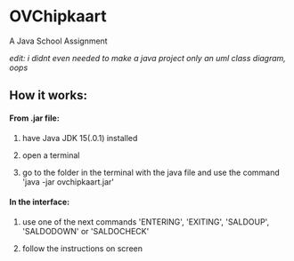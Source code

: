 # OVChipkaart
A Java School Assignment

<i>edit: i didnt even needed to make a java project only an uml class diagram, oops</i>

## How it works:

#### From .jar file:
1. have Java JDK 15(.0.1) installed

2. open a terminal

3. go to the folder in the terminal with the java file and use the command 'java -jar ovchipkaart.jar'   

#### In the interface:
1. use one of the next commands 'ENTERING', 'EXITING', 'SALDOUP', 'SALDODOWN' or 'SALDOCHECK'

2. follow the instructions on screen

